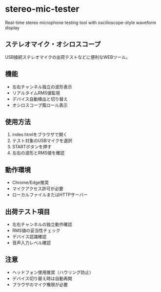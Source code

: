 # stereo-mic-tester
Real-time stereo microphone testing tool with oscilloscope-style waveform display  

## ステレオマイク・オシロスコープ

USB接続ステレオマイクの出荷テストなどに便利なWEBツール。

## 機能

- 左右チャンネル独立の波形表示
- リアルタイムRMS値監視
- デバイス自動検出と切り替え
- オシロスコープ風ロール表示

## 使用方法

1. index.htmlをブラウザで開く
2. テスト対象のUSBマイクを選択
3. STARTボタンを押す
4. 左右の波形とRMS値を確認

## 動作環境

- Chrome/Edge推奨
- マイクアクセス許可が必要
- ローカルファイルまたはHTTPサーバー

## 出荷テスト項目

- 左右チャンネルの独立動作確認
- RMS値の妥当性チェック
- デバイス認識確認
- 音声入力レベル確認

## 注意

- ヘッドフォン使用推奨（ハウリング防止）
- デバイス切り替え時は自動再開
- ブラウザのマイク権限が必要
